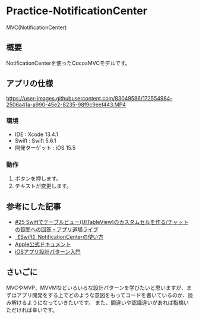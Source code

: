 # Practice-NotificationCenter
MVC(NotificationCenter)

## 概要
NotificationCenterを使ったCocoaMVCモデルです。

## アプリの仕様
https://user-images.githubusercontent.com/83049586/172554984-2506a41a-a990-45e2-8235-98f9c9eef443.MP4

### 環境
- IDE : Xcode 13.4.1
- Swift : Swift 5.6.1
- 開発ターゲット : iOS 15.5

### 動作
1. ボタンを押します。
2. テキストが変更します。

## 参考にした記事
- [#25 Swiftでテーブルビュー(UITableView)のカスタムセルを作る/チャットの質問への回答・アプリ道場ライブ](https://www.youtube.com/watch?v=bcr6e0MM51U&t=3498s)
- [【Swift】NotificationCenterの使い方](https://qiita.com/ryo-ta/items/2b142361996657463e5f)
- [Apple公式ドキュメント](https://developer.apple.com/documentation/foundation/notificationcenter/1415360-addobserver)
- [iOSアプリ設計パターン入門](https://peaks.cc/books/iOS_architecture)

## さいごに
MVCやMVP、MVVMなどいろいろな設計パターンを学びたいと思いますが、まずはアプリ開発をする上でどのような意図をもってコードを書いているのか、読み解けるようになっていきたいです。
また、間違いや認識違いがあれば指摘いただければ幸いです。
